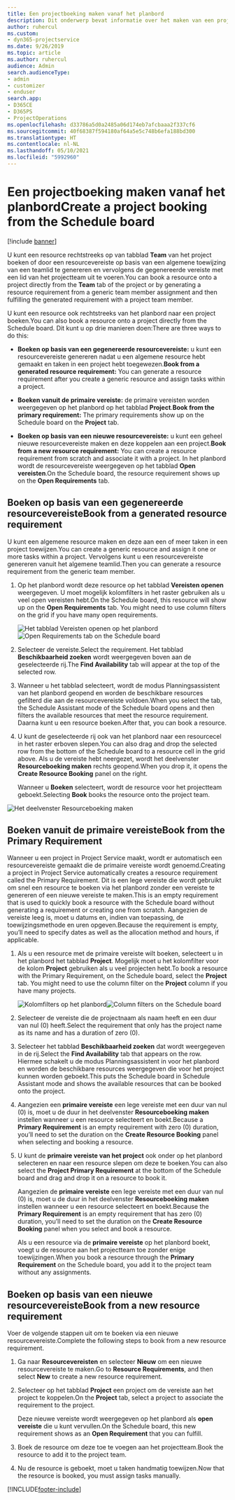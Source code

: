 ```yaml
---
title: Een projectboeking maken vanaf het planbord
description: Dit onderwerp bevat informatie over het maken van een projectboeking via het planbord.
author: ruhercul
ms.custom:
- dyn365-projectservice
ms.date: 9/26/2019
ms.topic: article
ms.author: ruhercul
audience: Admin
search.audienceType:
- admin
- customizer
- enduser
search.app:
- D365CE
- D365PS
- ProjectOperations
ms.openlocfilehash: d33786a5d0a2485a06d174eb7afcbaaa2f337cf6
ms.sourcegitcommit: 40f68387f594180af64a5e5c748b6efa188bd300
ms.translationtype: HT
ms.contentlocale: nl-NL
ms.lasthandoff: 05/10/2021
ms.locfileid: "5992960"
---
```

# <a name="create-a-project-booking-from-the-schedule-board"></a><span data-ttu-id="1a2e0-103">Een projectboeking maken vanaf het planbord</span><span class="sxs-lookup"><span data-stu-id="1a2e0-103">Create a project booking from the Schedule board</span></span>

[!include [banner](../includes/psa-now-project-operations.md)]

<span data-ttu-id="1a2e0-104">U kunt een resource rechtstreeks op van tabblad **Team** van het project boeken of door een resourcevereiste op basis van een algemene toewijzing van een teamlid te genereren en vervolgens de gegenereerde vereiste met een lid van het projectteam uit te voeren.</span><span class="sxs-lookup"><span data-stu-id="1a2e0-104">You can book a resource onto a project directly from the **Team** tab of the project or by generating a resource requirement from a generic team member assignment and then fulfilling the generated requirement with a project team member.</span></span>

<span data-ttu-id="1a2e0-105">U kunt een resource ook rechtstreeks van het planbord naar een project boeken.</span><span class="sxs-lookup"><span data-stu-id="1a2e0-105">You can also book a resource onto a project directly from the Schedule board.</span></span> <span data-ttu-id="1a2e0-106">Dit kunt u op drie manieren doen:</span><span class="sxs-lookup"><span data-stu-id="1a2e0-106">There are three ways to do this:</span></span>

- <span data-ttu-id="1a2e0-107">**Boeken op basis van een gegenereerde resourcevereiste:** u kunt een resourcevereiste genereren nadat u een algemene resource hebt gemaakt en taken in een project hebt toegewezen.</span><span class="sxs-lookup"><span data-stu-id="1a2e0-107">**Book from a generated resource requirement:** You can generate a resource requirement after you create a generic resource and assign tasks within a project.</span></span>

- <span data-ttu-id="1a2e0-108">**Boeken vanuit de primaire vereiste:** de primaire vereisten worden weergegeven op het planbord op het tabblad **Project**.</span><span class="sxs-lookup"><span data-stu-id="1a2e0-108">**Book from the primary requirement:** The primary requirements show up on the Schedule board on the **Project** tab.</span></span> 

- <span data-ttu-id="1a2e0-109">**Boeken op basis van een nieuwe resourcevereiste:** u kunt een geheel nieuwe resourcevereiste maken en deze koppelen aan een project.</span><span class="sxs-lookup"><span data-stu-id="1a2e0-109">**Book from a new resource requirement:** You can create a resource requirement from scratch and associate it with a project.</span></span> <span data-ttu-id="1a2e0-110">In het planbord wordt de resourcevereiste weergegeven op het tabblad **Open vereisten**.</span><span class="sxs-lookup"><span data-stu-id="1a2e0-110">On the Schedule board, the resource requirement shows up on the **Open Requirements** tab.</span></span>

## <a name="book-from-a-generated-resource-requirement"></a><span data-ttu-id="1a2e0-111">Boeken op basis van een gegenereerde resourcevereiste</span><span class="sxs-lookup"><span data-stu-id="1a2e0-111">Book from a generated resource requirement</span></span>

<span data-ttu-id="1a2e0-112">U kunt een algemene resource maken en deze aan een of meer taken in een project toewijzen.</span><span class="sxs-lookup"><span data-stu-id="1a2e0-112">You can create a generic resource and assign it one or more tasks within a project.</span></span> <span data-ttu-id="1a2e0-113">Vervolgens kunt u een resourcevereiste genereren vanuit het algemene teamlid.</span><span class="sxs-lookup"><span data-stu-id="1a2e0-113">Then you can generate a resource requirement from the generic team member.</span></span> 

1.  <span data-ttu-id="1a2e0-114">Op het planbord wordt deze resource op het tabblad **Vereisten openen** weergegeven. U moet mogelijk kolomfilters in het raster gebruiken als u veel open vereisten hebt.</span><span class="sxs-lookup"><span data-stu-id="1a2e0-114">On the Schedule board, this resource will show up on the **Open Requirements** tab. You might need to use column filters on the grid if you have many open requirements.</span></span> 

    <span data-ttu-id="1a2e0-115">![Het tabblad Vereisten openen op het planbord](media/FAQ-Project-Booking-Schedule-Board-1.png "Schermafbeelding van tabel met boekingen en toewijzingen")</span><span class="sxs-lookup"><span data-stu-id="1a2e0-115">![Open Requirements tab on the Schedule board](media/FAQ-Project-Booking-Schedule-Board-1.png "Screenshot of bookings and assignments table")</span></span>

2. <span data-ttu-id="1a2e0-116">Selecteer de vereiste.</span><span class="sxs-lookup"><span data-stu-id="1a2e0-116">Select the requirement.</span></span> <span data-ttu-id="1a2e0-117">Het tabblad **Beschikbaarheid zoeken** wordt weergegeven boven aan de geselecteerde rij.</span><span class="sxs-lookup"><span data-stu-id="1a2e0-117">The **Find Availability** tab will appear at the top of the selected row.</span></span>
 
3. <span data-ttu-id="1a2e0-118">Wanneer u het tabblad selecteert, wordt de modus Planningsassistent van het planbord geopend en worden de beschikbare resources gefilterd die aan de resourcevereiste voldoen.</span><span class="sxs-lookup"><span data-stu-id="1a2e0-118">When you select the tab, the Schedule Assistant mode of the Schedule board opens and then filters the available resources that meet the resource requirement.</span></span> <span data-ttu-id="1a2e0-119">Daarna kunt u een resource boeken.</span><span class="sxs-lookup"><span data-stu-id="1a2e0-119">After that, you can book a resource.</span></span>

4. <span data-ttu-id="1a2e0-120">U kunt de geselecteerde rij ook van het planbord naar een resourcecel in het raster erboven slepen.</span><span class="sxs-lookup"><span data-stu-id="1a2e0-120">You can also drag and drop the selected row from the bottom of the Schedule board to a resource cell in the grid above.</span></span> <span data-ttu-id="1a2e0-121">Als u de vereiste hebt neergezet, wordt het deelvenster **Resourceboeking maken** rechts geopend.</span><span class="sxs-lookup"><span data-stu-id="1a2e0-121">When you drop it, it opens the **Create Resource Booking** panel on the right.</span></span>

    <span data-ttu-id="1a2e0-122">Wanneer u **Boeken** selecteert, wordt de resource voor het projectteam geboekt.</span><span class="sxs-lookup"><span data-stu-id="1a2e0-122">Selecting **Book** books the resource onto the project team.</span></span>

![Het deelvenster Resourceboeking maken](media/FAQ-Project-Booking-Schedule-Board-6.png "")
 

## <a name="book-from-the-primary-requirement"></a><span data-ttu-id="1a2e0-124">Boeken vanuit de primaire vereiste</span><span class="sxs-lookup"><span data-stu-id="1a2e0-124">Book from the Primary Requirement</span></span>

<span data-ttu-id="1a2e0-125">Wanneer u een project in Project Service maakt, wordt er automatisch een resourcevereiste gemaakt die de primaire vereiste wordt genoemd.</span><span class="sxs-lookup"><span data-stu-id="1a2e0-125">Creating a project in Project Service automatically creates a resource requirement called the Primary Requirement.</span></span> <span data-ttu-id="1a2e0-126">Dit is een lege vereiste die wordt gebruikt om snel een resource te boeken via het planbord zonder een vereiste te genereren of een nieuwe vereiste te maken.</span><span class="sxs-lookup"><span data-stu-id="1a2e0-126">This is an empty requirement that is used to quickly book a resource with the Schedule board without generating a requirement or creating one from scratch.</span></span> <span data-ttu-id="1a2e0-127">Aangezien de vereiste leeg is, moet u datums en, indien van toepassing, de toewijzingsmethode en uren opgeven.</span><span class="sxs-lookup"><span data-stu-id="1a2e0-127">Because the requirement is empty, you’ll need to specify dates as well as the allocation method and hours, if applicable.</span></span> 

1. <span data-ttu-id="1a2e0-128">Als u een resource met de primaire vereiste wilt boeken, selecteert u in het planbord het tabblad **Project**. Mogelijk moet u het kolomfilter voor de kolom **Project** gebruiken als u veel projecten hebt.</span><span class="sxs-lookup"><span data-stu-id="1a2e0-128">To book a resource with the Primary Requirement, on the Schedule board, select the **Project** tab. You might need to use the column filter on the **Project** column if you have many projects.</span></span>

   <span data-ttu-id="1a2e0-129">![Kolomfilters op het planbord](media/FAQ-Project-Booking-Schedule-Board-2.png "Schermafbeelding van tabel met boekingen en toewijzingen")</span><span class="sxs-lookup"><span data-stu-id="1a2e0-129">![Column filters on the Schedule board](media/FAQ-Project-Booking-Schedule-Board-2.png "Screenshot of bookings and assignments table")</span></span>

2. <span data-ttu-id="1a2e0-130">Selecteer de vereiste die de projectnaam als naam heeft en een duur van nul (0) heeft.</span><span class="sxs-lookup"><span data-stu-id="1a2e0-130">Select the requirement that only has the project name as its name and has a duration of zero (0).</span></span>

3. <span data-ttu-id="1a2e0-131">Selecteer het tabblad **Beschikbaarheid zoeken** dat wordt weergegeven in de rij.</span><span class="sxs-lookup"><span data-stu-id="1a2e0-131">Select the **Find Availability** tab that appears on the row.</span></span> <span data-ttu-id="1a2e0-132">Hiermee schakelt u de modus Planningsassistent in voor het planbord en worden de beschikbare resources weergegeven die voor het project kunnen worden geboekt.</span><span class="sxs-lookup"><span data-stu-id="1a2e0-132">This puts the Schedule board in Schedule Assistant mode and shows the available resources that can be booked onto the project.</span></span>

4. <span data-ttu-id="1a2e0-133">Aangezien een **primaire vereiste** een lege vereiste met een duur van nul (0) is, moet u de duur in het deelvenster **Resourceboeking maken** instellen wanneer u een resource selecteert en boekt.</span><span class="sxs-lookup"><span data-stu-id="1a2e0-133">Because a **Primary Requirement** is an empty requirement with zero (0) duration, you’ll need to set the duration on the **Create Resource Booking** panel when selecting and booking a resource.</span></span>

5. <span data-ttu-id="1a2e0-134">U kunt de **primaire vereiste van het project** ook onder op het planbord selecteren en naar een resource slepen om deze te boeken.</span><span class="sxs-lookup"><span data-stu-id="1a2e0-134">You can also select the **Project Primary Requirement** at the bottom of the Schedule board and drag and drop it on a resource to book it.</span></span>
 
    <span data-ttu-id="1a2e0-135">Aangezien de **primaire vereiste** een lege vereiste met een duur van nul (0) is, moet u de duur in het deelvenster **Resourceboeking maken** instellen wanneer u een resource selecteert en boekt.</span><span class="sxs-lookup"><span data-stu-id="1a2e0-135">Because the **Primary Requirement** is an empty requirement that has zero (0) duration, you’ll need to set the duration on the **Create Resource Booking** panel when you select and book a resource.</span></span>
 
    <span data-ttu-id="1a2e0-136">Als u een resource via de **primaire vereiste** op het planbord boekt, voegt u de resource aan het projectteam toe zonder enige toewijzingen.</span><span class="sxs-lookup"><span data-stu-id="1a2e0-136">When you book a resource through the **Primary Requirement** on the Schedule board, you add it to the project team without any assignments.</span></span>
 
## <a name="book-from-a-new-resource-requirement"></a><span data-ttu-id="1a2e0-137">Boeken op basis van een nieuwe resourcevereiste</span><span class="sxs-lookup"><span data-stu-id="1a2e0-137">Book from a new resource requirement</span></span>
<span data-ttu-id="1a2e0-138">Voer de volgende stappen uit om te boeken via een nieuwe resourcevereiste.</span><span class="sxs-lookup"><span data-stu-id="1a2e0-138">Complete the following steps to book from a new resource requirement.</span></span> 

1. <span data-ttu-id="1a2e0-139">Ga naar **Resourcevereisten** en selecteer **Nieuw** om een nieuwe resourcevereiste te maken.</span><span class="sxs-lookup"><span data-stu-id="1a2e0-139">Go to **Resource Requirements**, and then select **New** to create a new resource requirement.</span></span>

2. <span data-ttu-id="1a2e0-140">Selecteer op het tabblad **Project** een project om de vereiste aan het project te koppelen.</span><span class="sxs-lookup"><span data-stu-id="1a2e0-140">On the **Project** tab, select a project to associate the requirement to the project.</span></span>
 
    <span data-ttu-id="1a2e0-141">Deze nieuwe vereiste wordt weergegeven op het planbord als **open vereiste** die u kunt vervullen.</span><span class="sxs-lookup"><span data-stu-id="1a2e0-141">On the Schedule board, this new requirement shows as an **Open Requirement** that you can fulfill.</span></span>

3. <span data-ttu-id="1a2e0-142">Boek de resource om deze toe te voegen aan het projectteam.</span><span class="sxs-lookup"><span data-stu-id="1a2e0-142">Book the resource to add it to the project team.</span></span>

4. <span data-ttu-id="1a2e0-143">Nu de resource is geboekt, moet u taken handmatig toewijzen.</span><span class="sxs-lookup"><span data-stu-id="1a2e0-143">Now that the resource is booked, you must assign tasks manually.</span></span>



[!INCLUDE[footer-include](../includes/footer-banner.md)]